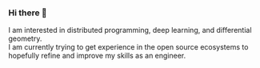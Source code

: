 ### Hi there 👋

I am interested in distributed programming, deep learning, and differential geometry.
<br>
I am currently trying to get experience in the open source ecosystems to hopefully refine and improve my skills as an engineer.

<!--
**brax-p/brax-p** is a ✨ _special_ ✨ repository because its `README.md` (this file) appears on your GitHub profile.

Here are some ideas to get you started:

- 🔭 I’m currently working on ...
- 🌱 I’m currently learning ...
- 👯 I’m looking to collaborate on ...
- 🤔 I’m looking for help with ...
- 💬 Ask me about ...
- 📫 How to reach me: ...
- 😄 Pronouns: ...
- ⚡ Fun fact: ...
-->
